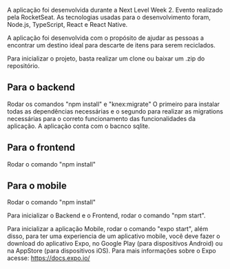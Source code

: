 A aplicação foi desenvolvida durante a Next Level Week 2. Evento realizado pela RocketSeat. As tecnologias usadas para o desenvolvimento foram, Node.js, TypeScript, React e React Native.

A aplicação foi desenvolvida com o propósito de ajudar as pessoas a encontrar um destino ideal para descarte de itens para serem reciclados.

Para inicializar o projeto, basta realizar um clone ou baixar um .zip do repositório.

## Para o backend
Rodar os comandos "npm install" e "knex:migrate"
O primeiro para instalar todas as dependências necessárias e o segundo para realizar as migrations necessárias para o correto funcionamento
das funcionalidades da aplicação.
A aplicação conta com o bacnco sqlite.

## Para o frontend
Rodar o comando "npm install"

## Para o mobile
Rodar o comando "npm install"

Para inicializar o Backend e o Frontend, rodar o comando "npm start".

Para inicializar a aplicação Mobile, rodar o comando "expo start", além disso, para ter uma experiencia de um aplicativo mobile, você deve fazer o download do aplicativo Expo, no Google Play (para dispositivos Android) ou na AppStore (para dispositivos iOS). Para mais informações sobre o Expo acesse: https://docs.expo.io/
